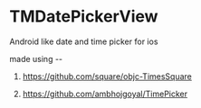 TMDatePickerView
================

Android like date and time picker for ios


made using --

1. https://github.com/square/objc-TimesSquare

2. https://github.com/ambhojgoyal/TimePicker

